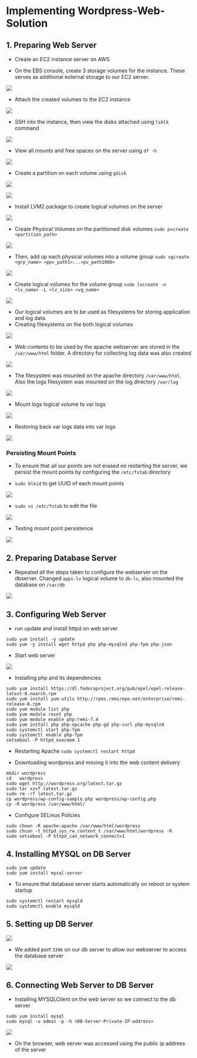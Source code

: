 # Implementing Wordpress-Web-Solution

## 1. Preparing Web Server

* Create an EC2 instance server on AWS

* On the EBS console, create 3 storage volumes for the instance. These serves as additional external storage to our EC2 server.

![](./img/Word1.png)

* Attach the created volumes to the EC2 instance

![](./img/Word2.png)

* SSH into the instance, then view the disks attached using `lsblk` command

![](./img/Word3.png)

* View all mounts and free spaces on the server using `df -h`

![](./img/Word4.png)

* Create a partition on each volume using `gdisk`

![](./img/Word5.png)

![](./img/Word6.png)

* Install LVM2 package to create logical volumes on the server

![](./img/Word7.png)

* Create Physical Volumes on the partitioned disk volumes
`sudo pvcreate <partition_path>`

![](./img/Word8.png)

* Then, add up each physical volumes into a volume group
`sudo vgcreate <grp_name> <ppv_path1>...<pv_path1000>`

![](./img/Word9.png)

* Create logical volumes for the volume group
`sudo lvcreate -n <lv_name> -L <lv_size> <vg_name>`

![](./img/Word10.png)

* Our logical volumes are to be used as filesystems for storing application and log data.
* Creating filesystems on the both logical volumes

![](./img/Word11.png)

* Web contents to be used by the apache webserver are stored in the `/var/www/html` folder. A directory for collecting log data was also created

![](./img/Word12.png)

* The filesystem was mounted on the apache directory `/var/www/html`. Also the logs filesystem was mounted on the log directory `/var/log`

![](./img/Word13.png)

* Mount logs logical volume to var logs

![](./img/Word14.png)

* Restoring back var logs data into var logs 

![](./img/Word15.png)

### Persisting Mount Points

* To ensure that all our points are not erased on restarting the server, we persist the mount points by configuring the `/etc/fstab` directory

* `sudo blkid` to get UUID of each mount points

![](./img/Word16.png)

* `sudo vi /etc/fstab` to edit the file

![](./img/Word17.png)

* Testing mount point persistence

![](./img/Word18.png)

## 2. Preparing Database Server

* Repeated all the steps taken to configure the webserver on the dbserver. Changed `apps-lv` logical volume to `db-lv`, also mounted the database on `/var/db`

![](./img/Word19.png)

## 3. Configuring Web Server

* run update and install httpd on web server
```
sudo yum install -y update
sudo yum -y install wget httpd php php-mysqlnd php-fpm php-json
```

* Start web server

![](./img/word20.png)

* Installing php and its dependencies
```
sudo yum install https://dl.fedoraproject.org/pub/epel/epel-release-latest-8.noarch.rpm
sudo yum install yum-utils http://rpms.remirepo.net/enterprise/remi-release-8.rpm
sudo yum module list php
sudo yum module reset php
sudo yum module enable php:remi-7.4
sudo yum install php php-opcache php-gd php-curl php-mysqlnd
sudo systemctl start php-fpm
sudo systemctl enable php-fpm
setsebool -P httpd_execmem 1
```

* Restarting Apache `sudo systemctl restart httpd`

* Downloading wordpress and moving it into the web content delivery
```
mkdir wordpress
cd   wordpress
sudo wget http://wordpress.org/latest.tar.gz
sudo tar xzvf latest.tar.gz
sudo rm -rf latest.tar.gz
cp wordpress/wp-config-sample.php wordpress/wp-config.php
cp -R wordpress /var/www/html/
```

* Configure SELinux Policies
```
sudo chown -R apache:apache /var/www/html/wordpress
sudo chcon -t httpd_sys_rw_content_t /var/www/html/wordpress -R
sudo setsebool -P httpd_can_network_connect=1
```

## 4. Installing MYSQL on DB Server

```
sudo yum update
sudo yum install mysql-server
```

* To ensure that database server starts automatically on reboot or system startup
```
sudo systemctl restart mysqld
sudo systemctl enable mysqld
```

## 5. Setting up DB Server

![](./img/Screenshot%202022-11-02%20at%2022.22.40.png)

* We added port `3306` on our db server to allow our webserver to access the database server

![](./img/Word22.png)

## 6. Connecting Web Server to DB Server

* Installing MYSQLClient on the web server so we connect to the db server
```
sudo yum install mysql
sudo mysql -u admin -p -h <DB-Server-Private-IP-address>
```

![](./img/Screenshot%202022-11-02%20at%2022.26.18.png)

* On the browser, web server was accessed using the public ip address of the server

![]()